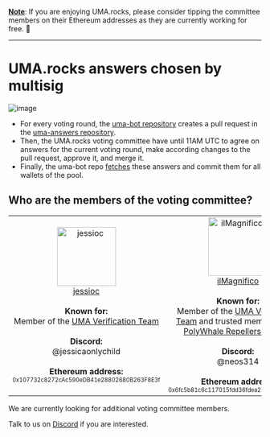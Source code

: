 <ins><b>Note</b></ins>: If you are enjoying UMA.rocks, please consider tipping the committee members on their Ethereum addresses as they are currently working for free. 🙏

-----

# UMA.rocks answers chosen by multisig

![image](https://github.com/user-attachments/assets/859908dd-490c-4f3b-b77e-6962a2b3e303)



- For every voting round, the [uma-bot repository](https://github.com/lancelot-c/uma-bot) creates a pull request in the [uma-answers repository](https://github.com/lancelot-c/uma-answers).
- Then, the UMA.rocks voting committee have until 11AM UTC to agree on answers for the current voting round, make according changes to the pull request, approve it, and merge it.
- Finally, the uma-bot repo [fetches](https://github.com/lancelot-c/uma-bot/blob/c9054c6f5b4df1116093a3ecd104dbfe77a66aa8/smart-contract-calls/common.ts#L706) these answers and commit them for all wallets of the pool.


## Who are the members of the voting committee?

<table><tr>
  <td align="center"><a href="https://github.com/jessioc"><img alt="jessioc" src="https://cdn.discordapp.com/avatars/634236418310275072/f9a78a27cdb2a1fc8027a5b8f07cbc1f.webp?size=300" width="117" /><br />jessioc</a>
    <br /><br /><b>Known for:</b><br />Member of the <a href="https://docs.uma.xyz/verification-guide/verification-system">UMA Verification Team</a>
    <br /><br /><b>Discord:</b><br />@jessicaonlychild
    <br /><br /><b>Ethereum address:</b><br /><sup><sub>0x107732c8272cAc590eDB41e28802680B263F8E3f</sub></sup>
  </td>
  
  <td align="center"><a href="https://github.com/ilMagnifico"><img alt="ilMagnifico" src="https://avatars.githubusercontent.com/u/16544166?v=4" width="117" /><br />ilMagnifico</a>
    <br /><br /><b>Known for:</b><br />Member of the <a href="https://docs.uma.xyz/verification-guide/verification-system">UMA Verification Team</a> and trusted member of the<br /><a href="https://discord.gg/vjRfjGd2">PolyWhale Repellers Discord</a>
    <br /><br /><b>Discord:</b><br />@neos314
    <br /><br /><b>Ethereum address:</b><br /><sup><sub>0x6fc5b81c6c117015fdd36fdea25a9c1ec243daf1</sub></sup>
  </td>
  
  <td align="center"><a href="https://github.com/lancelot-c"><img alt="lancelot-c" src="https://avatars.githubusercontent.com/u/1041338?v=4" width="117" /><br />lancelot-c</a>
    <br /><br /><b>Known for:</b><br />Founder of <a href="https://www.uma.rocks/">UMA.rocks</a>
    <br /><br /><b>Discord:</b><br />@frigodor
    <br /><br /><b>Ethereum address:</b><br /><sup><sub>0x1f3961AcC0B35Ceb9e6051DD77D4e31EFF57Ef14</sub></sup>
  </td>
  
</tr></table>


We are currently looking for additional voting committee members.

Talk to us on [Discord](https://discord.gg/nqxpBsv26A) if you are interested.

